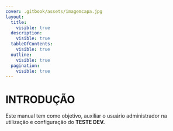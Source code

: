 ```yaml
---
cover: .gitbook/assets/imagemcapa.jpg
layout:
  title:
    visible: true
  description:
    visible: true
  tableOfContents:
    visible: true
  outline:
    visible: true
  pagination:
    visible: true
---
```


# INTRODUÇÃO

Este manual tem como objetivo, auxiliar o usuário administrador na utilização e configuração do  **TESTE DEV.**
